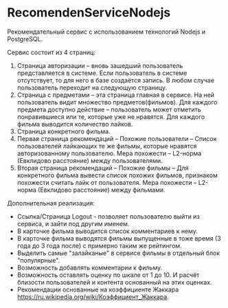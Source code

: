 # RecomendenServiceNodejs
Рекомендательный сервис с использованием технологий Nodejs и PostgreSQL.

Сервис состоит из 4 страниц:

1. Страница авторизации – вновь зашедший пользователь представляется в системе. Если пользователь в системе отсутствует, то для него в базе создаётся запись. В любом случае пользователь переходит на следующую страницу.
2. Страница с предметами – эта страница главная в сервисе. На ней пользователь видит множество предметов(фильмов). Для каждого предмета доступно действие – пользователь может отметить понравившиеся или те, которые уже не нравятся. Для каждого фильма выводится количество лайков.
3. Страница конкретного фильма.
4. Первая страница рекомендаций –  Похожие пользователи – Список пользователей лайкающих те же фильмы, которые нравятся авторизованному пользователю. Мера похожести – L2-норма (Евклидово расстояние) между пользователями.
5. Вторая страница рекомендаций –  Похожие фильмы – Для конкретного фильма вывести список похожих фильмов, признаком похожести считать лайк от пользователя. Мера похожести – L2-норма (Евклидово расстояние) между фильмами.

Дополнительная реализация:
 - Ссылка/Страница Logout - позволяет пользователю выйти из сервиса, и зайти под другим именем.
 - В карточке фильма выводится список комментариев к нему.
 - В карточке фильма выводятся фильмы выпущенные в тоже время (3 года до 3 года после) с примерно таким же рейтингом.
 - Выделить самые "залайканые" в сервисе фильмы в отдельный блок "популярные".
 - Возможность добавлять комментарии к фильму.
 - Возможность оставлять оценку по шкале от 1 до 10. И расчёт близости пользователей и контента основанный на этих оценках.
 - Рекомендации основанные на коэффициенте Жаккара https://ru.wikipedia.org/wiki/Коэффициент_Жаккара.
